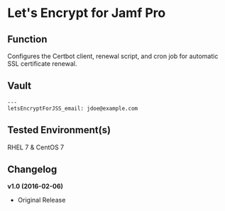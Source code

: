 # Let's Encrypt for Jamf Pro

## Function
Configures the Certbot client, renewal script, and cron job for automatic SSL certificate renewal.

## Vault
```
---
letsEncryptForJSS_email: jdoe@example.com
```

## Tested Environment(s)
RHEL 7 & CentOS 7

## Changelog

**v1.0 (2016-02-06)**
* Original Release

